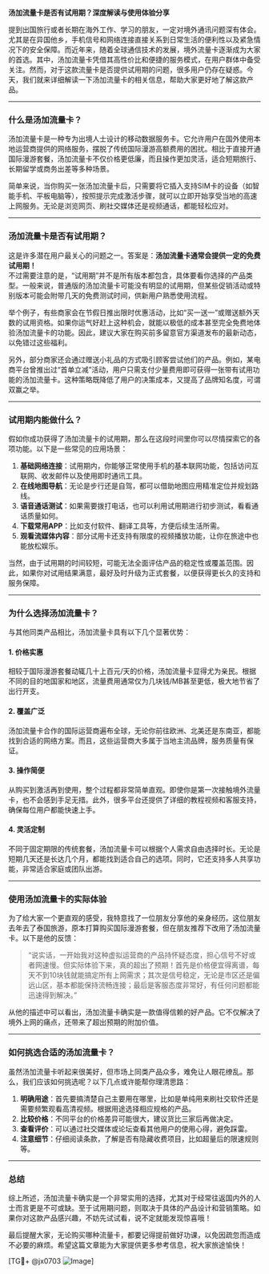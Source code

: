 **汤加流量卡是否有试用期？深度解读与使用体验分享**

提到出国旅行或者长期在海外工作、学习的朋友，一定对境外通讯问题深有体会。尤其是在异国他乡，手机信号和网络连接直接关系到日常生活的便利性以及紧急情况下的安全保障。而近年来，随着全球通信技术的发展，境外流量卡逐渐成为大家的首选。其中，汤加流量卡凭借其高性价比和便捷的服务模式，在用户群体中备受关注。然而，对于这款流量卡是否提供试用期的问题，很多用户仍存在疑惑。今天，我们就来详细解读一下汤加流量卡的相关信息，帮助大家更好地了解这款产品。

---

### **什么是汤加流量卡？**
汤加流量卡是一种专为出境人士设计的移动数据服务卡。它允许用户在国外使用本地运营商提供的网络服务，摆脱了传统国际漫游高额费用的困扰。相比于直接开通国际漫游套餐，汤加流量卡不仅价格更低廉，而且操作更加灵活，适合短期旅行、长期留学或商务出差等多种场景。

简单来说，当你购买一张汤加流量卡后，只需要将它插入支持SIM卡的设备（如智能手机、平板电脑等），按照提示完成激活步骤，就可以立即开始享受当地的高速上网服务。无论是浏览网页、刷社交媒体还是视频通话，都能轻松应对。

---

### **汤加流量卡是否有试用期？**
这是许多潜在用户最关心的问题之一。答案是：**汤加流量卡通常会提供一定的免费试用期！**  
不过需要注意的是，“试用期”并不是所有版本都包含，具体要看你选择的产品类型。一般来说，普通版的汤加流量卡可能没有明显的试用期，但某些促销活动或特别版本可能会附带几天的免费测试时间，供新用户熟悉使用流程。

举个例子，有些商家会在节假日推出限时优惠活动，比如“买一送一”或赠送额外天数的试用资格。如果你运气好赶上这种机会，就能以极低的成本甚至完全免费地体验汤加流量卡的功能。因此，建议大家在购买前多留意官方渠道发布的最新动态，以免错过这些福利。

另外，部分商家还会通过赠送小礼品的方式吸引顾客尝试他们的产品。例如，某电商平台曾推出过“首单立减”活动，用户只需支付少量费用即可获得一张带有试用功能的汤加流量卡。这种策略既降低了用户的决策成本，又提高了品牌知名度，可谓双赢之举。

---

### **试用期内能做什么？**
假如你成功获得了汤加流量卡的试用期，那么在这段时间里你可以尽情探索它的各项功能。以下是一些常见的应用场景：

1. **基础网络连接**：试用期内，你能够正常使用手机的基本联网功能，包括访问互联网、收发邮件以及使用即时通讯工具。
2. **在线地图导航**：无论是步行还是自驾，都可以借助地图应用精准定位并规划路线。
3. **语音通话测试**：如果需要拨打电话，也可以利用试用期进行初步测试，看看通话质量如何。
4. **下载常用APP**：比如支付软件、翻译工具等，方便后续生活所需。
5. **观看流媒体内容**：部分试用卡还支持有限度的视频播放功能，让你在旅途中也能放松娱乐。

当然，由于试用期的时间较短，可能无法全面评估产品的稳定性或覆盖范围。因此，如果你对试用结果满意，最好及时升级为正式套餐，以便获得更长久的支持和服务保障。

---

### **为什么选择汤加流量卡？**
与其他同类产品相比，汤加流量卡具有以下几个显著优势：

#### 1. **价格实惠**
相较于国际漫游套餐动辄几十上百元/天的价格，汤加流量卡显得尤为亲民。根据不同的目的地国家和地区，流量费用通常仅为几块钱/MB甚至更低，极大地节省了出行开支。

#### 2. **覆盖广泛**
汤加流量卡合作的国际运营商遍布全球，无论你前往欧洲、北美还是东南亚，都能找到合适的网络方案。而且，这些运营商大多属于当地主流品牌，服务质量有保证。

#### 3. **操作简便**
从购买到激活再到使用，整个过程都非常简单直观。即使你是第一次接触境外流量卡，也不会感到手足无措。此外，很多平台还提供了详细的教程视频和客服支持，确保每位用户都能快速上手。

#### 4. **灵活定制**
不同于固定期限的传统套餐，汤加流量卡可以根据个人需求自由选择时长。无论是短期几天还是长达几个月，都能找到适合自己的选项。同时，它还支持多人共享功能，非常适合家庭或团队出游。

---

### **使用汤加流量卡的实际体验**
为了给大家一个更直观的感受，我特意找了一位朋友分享他的亲身经历。这位朋友去年去了泰国旅游，原本打算购买国际漫游套餐，但在朋友推荐下改用了汤加流量卡。以下是他的反馈：

> “说实话，一开始我对这种虚拟运营商的产品持怀疑态度，担心信号不好或者网速慢。但实际体验下来，真的超出了预期！首先是价格便宜得离谱，每天不到10块钱就能搞定所有上网需求；其次是信号稳定，无论是市区还是偏远山区，基本都能保持流畅连接；最后是客服态度非常好，有任何问题都能迅速得到解决。”

从他的描述中可以看出，汤加流量卡确实是一款值得信赖的好产品。它不仅解决了境外上网的痛点，还带来了超出预期的附加价值。

---

### **如何挑选合适的汤加流量卡？**
虽然汤加流量卡听起来很美好，但市场上同类产品众多，难免让人眼花缭乱。那么，我们应该如何挑选呢？以下几点或许能帮你理清思路：

1. **明确用途**：首先要搞清楚自己主要用在哪里，比如是单纯用来刷社交软件还是需要频繁观看高清视频。根据用途选择相应规格的产品。
2. **比较价格**：不同平台的价格差异可能很大，建议货比三家后再做决定。
3. **查看评价**：可以通过社交媒体或论坛查看其他用户的使用心得，避免踩雷。
4. **注意细节**：仔细阅读条款，了解是否有隐藏收费项目，比如超量后的限速规则等。

---

### **总结**
综上所述，汤加流量卡确实是一个非常实用的选择，尤其对于经常往返国内外的人士而言更是不可或缺。至于试用期问题，则取决于具体的产品设计和营销策略。如果你对这款产品感兴趣，不妨先试试看，说不定就能发现惊喜哦！

最后提醒大家，无论购买哪种流量卡，都要记得提前做好功课，以免因疏忽而造成不必要的麻烦。希望这篇文章能为大家提供更多参考信息，祝大家旅途愉快！

[TG💪+ @jx0703 ![Image](https://github.com/user-attachments/assets/dbca1d08-cadb-493c-b0ec-ad6f7a83f270)]